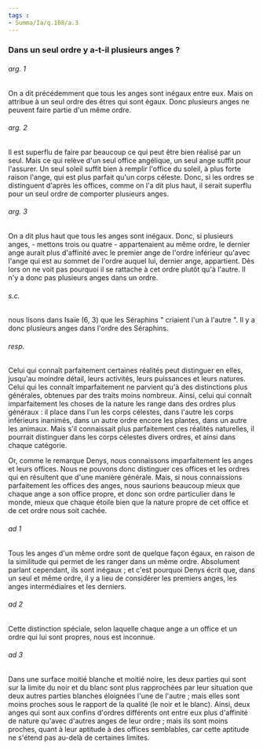 ```yaml
---
tags : 
- Summa/Ia/q.108/a.3
---
```


### Dans un seul ordre y a-t-il plusieurs anges ?



###### arg. 1
On a dit précédemment que tous les anges sont inégaux entre eux. Mais on attribue à un seul ordre des êtres qui sont égaux. Donc plusieurs anges ne peuvent faire partie d'un même ordre. 

###### arg. 2
Il est superflu de faire par beaucoup ce qui peut être bien réalisé par un seul. Mais ce qui relève d'un seul office angélique, un seul ange suffit pour l'assurer. Un seul soleil suffit bien à remplir l'office du soleil, à plus forte raison l'ange, qui est plus parfait qu'un corps céleste. Donc, si les ordres se distinguent d'après les offices, comme on l'a dit plus haut, il serait superflu pour un seul ordre de comporter plusieurs anges. 

###### arg. 3
On a dit plus haut que tous les anges sont inégaux. Donc, si plusieurs anges, - mettons trois ou quatre - appartenaient au même ordre, le dernier ange aurait plus d'affinité avec le premier ange de l'ordre inférieur qu'avec l'ange qui est au sommet de l'ordre auquel lui, dernier ange, appartient. Dès lors on ne voit pas pourquoi il se rattache à cet ordre plutôt qu'à l'autre. Il n'y a donc pas plusieurs anges dans un ordre. 

###### s.c.
nous lisons dans Isaïe (6, 3) que les Séraphins " criaient l'un à l'autre ". Il y a donc plusieurs anges dans l'ordre des Séraphins. 

###### resp.
Celui qui connaît parfaitement certaines réalités peut distinguer en elles, jusqu'au moindre détail, leurs activités, leurs puissances et leurs natures. Celui qui les connaît imparfaitement ne parvient qu'à des distinctions plus générales, obtenues par des traits moins nombreux. Ainsi, celui qui connaît imparfaitement les choses de la nature les range dans des ordres plus généraux : il place dans l'un les corps célestes, dans l'autre les corps inférieurs inanimés, dans un autre ordre encore les plantes, dans un autre les animaux. Mais s'il connaissait plus parfaitement ces réalités naturelles, il pourrait distinguer dans les corps célestes divers ordres, et ainsi dans chaque catégorie. 

Or, comme le remarque Denys, nous connaissons imparfaitement les anges et leurs offices. Nous ne pouvons donc distinguer ces offices et les ordres qui en résultent que d'une manière générale. Mais, si nous connaissions parfaitement les offices des anges, nous saurions beaucoup mieux que chaque ange a son office propre, et donc son ordre particulier dans le monde, mieux que chaque étoile bien que la nature propre de cet office et de cet ordre nous soit cachée. 

###### ad 1
Tous les anges d'un même ordre sont de quelque façon égaux, en raison de la similitude qui permet de les ranger dans un même ordre. Absolument parlant cependant, ils sont inégaux ; et c'est pourquoi Denys écrit que, dans un seul et même ordre, il y a lieu de considérer les premiers anges, les anges intermédiaires et les derniers. 

###### ad 2
Cette distinction spéciale, selon laquelle chaque ange a un office et un ordre qui lui sont propres, nous est inconnue. 

###### ad 3
Dans une surface moitié blanche et moitié noire, les deux parties qui sont sur la limite du noir et du blanc sont plus rapprochées par leur situation que deux autres parties blanches éloignées l'une de l'autre ; mais elles sont moins proches sous le rapport de la qualité (le noir et le blanc). Ainsi, deux anges qui sont aux confins d'ordres différents ont entre eux plus d'affinité de nature qu'avec d'autres anges de leur ordre ; mais ils sont moins proches, quant à leur aptitude à des offices semblables, car cette aptitude ne s'étend pas au-delà de certaines limites. 

